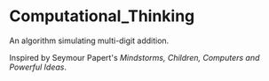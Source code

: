 Computational_Thinking
======================

An algorithm simulating multi-digit addition.

Inspired by Seymour Papert's  *Mindstorms, Children, Computers and Powerful Ideas*.
